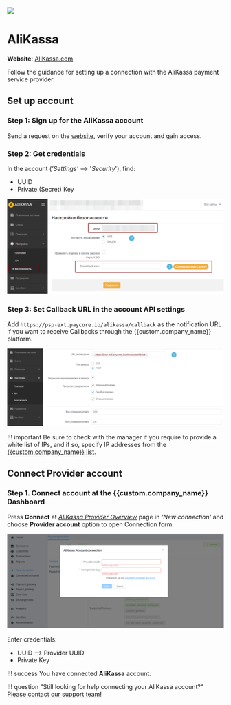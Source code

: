 <img src="https://static.openfintech.io/payment_providers/alikassa/logo.svg?w=400" width="400px" >

# AliKassa

**Website**: [AliKassa.com](https://alikassa.com/)

Follow the guidance for setting up a connection with the AliKassa payment service provider.

## Set up account

### Step 1: Sign up for the AliKassa account

Send a request on the [website](WEBSITE), verify your account and gain access.

### Step 2: Get credentials

In the account (*'Settings'* --> '*Security*'), find:

* UUID
* Private (Secret) Key

![UUID key](images/uuid.png)

### Step 3: Set Callback URL in the account API settings

Add `https://psp-ext.paycore.io/alikassa/callback` as the notification URL if you want to receive Callbacks through the {{custom.company_name}} platform.

![](images/callback.png)

!!! important
    Be sure to check with the manager if you require to provide a white list of IPs, and if so, specify IP addresses from the [{{custom.company_name}} list](/integration/ips/).

## Connect Provider account

### Step 1. Connect account at the {{custom.company_name}} Dashboard

Press **Connect** at [*AliKassa Provider Overview*]({{custom.dashboard_base_url}}connect-directory/payment-providers/alikassa/general) page in *'New connection'* and choose **Provider account** option to open Connection form.

![Connect](images/provider-account.png)

Enter credentials:

* UUID --> Provider UUID
* Private Key

!!! success
    You have connected **AliKassa** account.

<!--
## Connect H2H Merchant Account

### Step 1. Connect H2H account at the {{custom.company_name}} Dashboard

Press **Connect** at [*AliKassa Provider Overview*]({{custom.dashboard_base_url}}connect-directory/payment-providers/alikassa/general) page in *'New connection'* and choose **H2H Merchant account** option to open Connection form.

![Connect](images/h2h-merchant-account.png)

Enter credentials:

[//]: # (Choose Test Mode for test connection with AliKassa.)

Choose Currencies and Features. You can set these parameters according to available currencies and features for your AliKassa account, but it is necessary to check details of the connection with your {{custom.company_name}} account manager.

!!! success
    You have connected **AliKassa** H2H merchant account!

-->

!!! question "Still looking for help connecting your AliKassa account?"
    <!--email_off-->[Please contact our support team!](mailto:{{custom.support_email}})<!--/email_off-->
